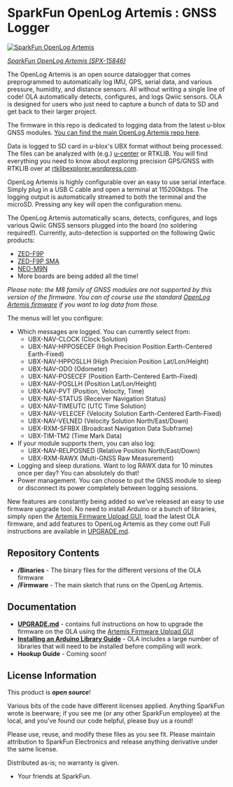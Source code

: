SparkFun OpenLog Artemis : GNSS Logger
===========================================================

[![SparkFun OpenLog Artemis](https://cdn.sparkfun.com//assets/parts/1/4/4/8/0/15846-OpenLog_Artemis-01.jpg)](https://www.sparkfun.com/products/15846)

[*SparkFun OpenLog Artemis (SPX-15846)*](https://www.sparkfun.com/products/15846)

The OpenLog Artemis is an open source datalogger that comes preprogrammed to automatically log IMU, GPS, serial data, and various pressure, humidity, and distance sensors. All without writing a single line of code! OLA automatically detects, configures, and logs Qwiic sensors. OLA is designed for users who just need to capture a bunch of data to SD and get back to their larger project.

The firmware in this repo is dedicated to logging data from the latest u-blox GNSS modules. [You can find the main OpenLog Artemis repo here](https://github.com/sparkfun/OpenLog_Artemis).

Data is logged to SD card in u-blox's UBX format without being processed. The files can be analyzed with (e.g.) [u-center](https://www.u-blox.com/en/product/u-center) or RTKLIB.
You will find everything you need to know about exploring precision GPS/GNSS with RTKLIB over at [rtklibexplorer.wordpress.com](https://rtklibexplorer.wordpress.com/).

OpenLog Artemis is highly configurable over an easy to use serial interface. Simply plug in a USB C cable and open a terminal at 115200kbps. The logging output is automatically streamed to both the terminal and the microSD. Pressing any key will open the configuration menu.

The OpenLog Artemis automatically scans, detects, configures, and logs various Qwiic GNSS sensors plugged into the board (no soldering required!). Currently, auto-detection is supported on the following Qwiic products:

* [ZED-F9P](https://www.sparkfun.com/products/15136)
* [ZED-F9P SMA](https://www.sparkfun.com/products/16481)
* [NEO-M9N](https://www.sparkfun.com/products/15712)
* More boards are being added all the time!

_Please note: the M8 family of GNSS modules are not supported by this version of the firmware. You can of course use the standard [OpenLog Artemis firmware](https://github.com/sparkfun/OpenLog_Artemis) if you want to log data from those._

The menus will let you configure:

* Which messages are logged. You can currently select from:
  * UBX-NAV-CLOCK     (Clock Solution)
  * UBX-NAV-HPPOSECEF (High Precision Position Earth-Centered Earth-Fixed)
  * UBX-NAV-HPPOSLLH  (High Precision Position Lat/Lon/Height)
  * UBX-NAV-ODO       (Odometer)
  * UBX-NAV-POSECEF   (Position Earth-Centered Earth-Fixed)
  * UBX-NAV-POSLLH    (Position Lat/Lon/Height)
  * UBX-NAV-PVT       (Position, Velocity, Time)
  * UBX-NAV-STATUS    (Receiver Navigation Status)
  * UBX-NAV-TIMEUTC   (UTC Time Solution)
  * UBX-NAV-VELECEF   (Velocity Solution Earth-Centered Earth-Fixed)
  * UBX-NAV-VELNED    (Velocity Solution North/East/Down)
  * UBX-RXM-SFRBX     (Broadcast Navigation Data Subframe)
  * UBX-TIM-TM2       (Time Mark Data)
* If your module supports them, you can also log:
  * UBX-NAV-RELPOSNED (Relative Position North/East/Down)
  * UBX-RXM-RAWX      (Multi-GNSS Raw Measurement)
* Logging and sleep durations. Want to log RAWX data for 10 minutes once per day? You can absolutely do that!
* Power management. You can choose to put the GNSS module to sleep or disconnect its power completely between logging sessions.

New features are constantly being added so we’ve released an easy to use firmware upgrade tool. No need to install Arduino or a bunch of libraries, simply open the [Artemis Firmware Upload GUI](https://github.com/sparkfun/Artemis-Firmware-Upload-GUI), load the latest OLA firmware, and add features to OpenLog Artemis as they come out! Full instructions are available in [UPGRADE.md](UPGRADE.md).

Repository Contents
-------------------

* **/Binaries** - The binary files for the different versions of the OLA firmware
* **/Firmware** - The main sketch that runs on the OpenLog Artemis.

Documentation
--------------

* **[UPGRADE.md](UPGRADE.md)** - contains full instructions on how to upgrade the firmware on the OLA using the [Artemis Firmware Upload GUI](https://github.com/sparkfun/Artemis-Firmware-Upload-GUI)
* **[Installing an Arduino Library Guide](https://learn.sparkfun.com/tutorials/installing-an-arduino-library)** - OLA includes a large number of libraries that will need to be installed before compiling will work.
* **Hookup Guide** - Coming soon!

License Information
-------------------

This product is _**open source**_!

Various bits of the code have different licenses applied. Anything SparkFun wrote is beerware; if you see me (or any other SparkFun employee) at the local, and you've found our code helpful, please buy us a round!

Please use, reuse, and modify these files as you see fit. Please maintain attribution to SparkFun Electronics and release anything derivative under the same license.

Distributed as-is; no warranty is given.

- Your friends at SparkFun.

